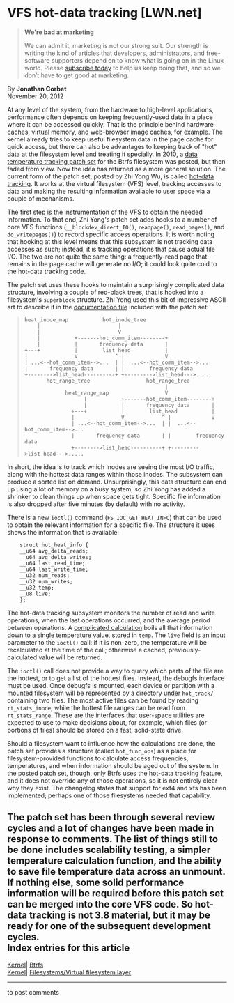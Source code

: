 # VFS hot-data tracking [LWN.net]

> **We're bad at marketing**
> 
> We can admit it, marketing is not our strong suit. Our strength is writing the kind of articles that developers, administrators, and free-software supporters depend on to know what is going on in the Linux world. Please [subscribe today](/Promo/nsn-bad/subscribe) to help us keep doing that, and so we don’t have to get good at marketing. 

By **Jonathan Corbet**  
November 20, 2012 

At any level of the system, from the hardware to high-level applications, performance often depends on keeping frequently-used data in a place where it can be accessed quickly. That is the principle behind hardware caches, virtual memory, and web-browser image caches, for example. The kernel already tries to keep useful filesystem data in the page cache for quick access, but there can also be advantages to keeping track of "hot" data at the filesystem level and treating it specially. In 2010, a [data temperature tracking patch set](/Articles/398503/) for the Btrfs filesystem was posted, but then faded from view. Now the idea has returned as a more general solution. The current form of the patch set, posted by Zhi Yong Wu, is called [hot-data tracking](/Articles/525425/). It works at the virtual filesystem (VFS) level, tracking accesses to data and making the resulting information available to user space via a couple of mechanisms. 

The first step is the instrumentation of the VFS to obtain the needed information. To that end, Zhi Yong's patch set adds hooks to a number of core VFS functions (`__blockdev_direct_IO()`, `readpage()`, `read_pages()`, and `do_writepages()`) to record specific access operations. It is worth noting that hooking at this level means that this subsystem is not tracking data accesses as such; instead, it is tracking operations that cause actual file I/O. The two are not quite the same thing: a frequently-read page that remains in the page cache will generate no I/O; it could look quite cold to the hot-data tracking code. 

The patch set uses these hooks to maintain a surprisingly complicated data structure, involving a couple of red-black trees, that is hooked into a filesystem's `superblock` structure. Zhi Yong used this bit of impressive ASCII art to describe it in the [documentation file](/Articles/525652/) included with the patch set: 

> 
>     heat_inode_map           hot_inode_tree
>         |                         |
>         |                         V
>         |           +-------hot_comm_item--------+
>         |           |       frequency data       |
>     +---+           |        list_head           |
>     |               V            ^ |             V
>     | ...<--hot_comm_item-->...  | |  ...<--hot_comm_item-->...
>     |       frequency data       | |        frequency data
>     +-------->list_head----------+ +--------->list_head--->.....
>            hot_range_tree                  hot_range_tree
>                                                  |
>                  heat_range_map                  V
>                        |           +-------hot_comm_item--------+
>                        |           |       frequency data       |
>                    +---+           |        list_head           |
>                    |               V            ^ |             V
>                    | ...<--hot_comm_item-->...  | |  ...<--hot_comm_item-->...
>                    |       frequency data       | |        frequency data
>                    +-------->list_head----------+ +--------->list_head--->.....
>     

In short, the idea is to track which inodes are seeing the most I/O traffic, along with the hottest data ranges within those inodes. The subsystem can produce a sorted list on demand. Unsurprisingly, this data structure can end up using a lot of memory on a busy system, so Zhi Yong has added a shrinker to clean things up when space gets tight. Specific file information is also dropped after five minutes (by default) with no activity. 

There is a new `ioctl()` command (`FS_IOC_GET_HEAT_INFO`) that can be used to obtain the relevant information for a specific file. The structure it uses shows the information that is available: 
    
    
        struct hot_heat_info {
    	__u64 avg_delta_reads;
    	__u64 avg_delta_writes;
    	__u64 last_read_time;
    	__u64 last_write_time;
    	__u32 num_reads;
    	__u32 num_writes;
    	__u32 temp;
    	__u8 live;
        };
    

The hot-data tracking subsystem monitors the number of read and write operations, when the last operations occurred, and the average period between operations. A [complicated calculation](/Articles/525843/) boils all that information down to a single temperature value, stored in `temp`. The `live` field is an input parameter to the `ioctl()` call: if it is non-zero, the temperature will be recalculated at the time of the call; otherwise a cached, previously-calculated value will be returned. 

The `ioctl()` call does not provide a way to query which parts of the file are the hottest, or to get a list of the hottest files. Instead, the debugfs interface must be used. Once debugfs is mounted, each device or partition with a mounted filesystem will be represented by a directory under `hot_track/` containing two files. The most active files can be found by reading `rt_stats_inode`, while the hottest file ranges can be read from `rt_stats_range`. These are the interfaces that user-space utilities are expected to use to make decisions about, for example, which files (or portions of files) should be stored on a fast, solid-state drive. 

Should a filesystem want to influence how the calculations are done, the patch set provides a structure (called `hot_func_ops`) as a place for filesystem-provided functions to calculate access frequencies, temperatures, and when information should be aged out of the system. In the posted patch set, though, only Btrfs uses the hot-data tracking feature, and it does not override any of those operations, so it is not entirely clear why they exist. The changelog states that support for ext4 and xfs has been implemented; perhaps one of those filesystems needed that capability. 

The patch set has been through several review cycles and a lot of changes have been made in response to comments. The list of things still to be done includes scalability testing, a simpler temperature calculation function, and the ability to save file temperature data across an unmount. If nothing else, some solid performance information will be required before this patch set can be merged into the core VFS code. So hot-data tracking is not 3.8 material, but it may be ready for one of the subsequent development cycles.  
Index entries for this article  
---  
[Kernel](/Kernel/Index)| [Btrfs](/Kernel/Index#Btrfs)  
[Kernel](/Kernel/Index)| [Filesystems/Virtual filesystem layer](/Kernel/Index#Filesystems-Virtual_filesystem_layer)  
  


* * *

to post comments 
